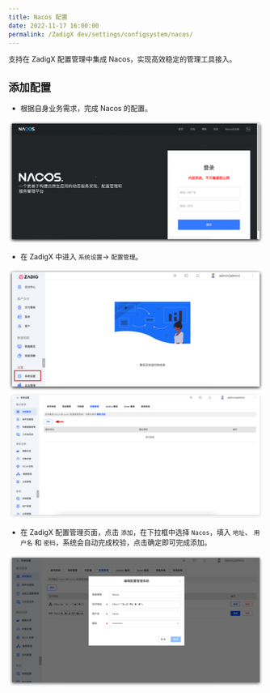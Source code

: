 ```yaml
---
title: Nacos 配置
date: 2022-11-17 16:00:00
permalink: /ZadigX dev/settings/configsystem/nacos/
---
```



支持在 ZadigX 配置管理中集成 Nacos，实现高效稳定的管理工具接入。

## 添加配置

- 根据自身业务需求，完成 Nacos 的配置。

![Nacos配置](../_images/nacos_config_00.png)

- 在 ZadigX 中进入 `系统设置`-> `配置管理`。

![配置管理](../_images/configsystem_01.png)
![配置管理](../_images/configsystem_02.png)

- 在 ZadigX 配置管理页面，点击 `添加`，在下拉框中选择 `Nacos`，填入 `地址`、 `用户名` 和 `密码`，系统会自动完成校验，点击确定即可完成添加。

![Nacos配置](../_images/nacos_config_01.png)